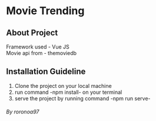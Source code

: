 # Movie Trending

## About Project
Framework used - Vue JS\
Movie api from - themoviedb

## Installation Guideline
1. Clone the project on your local machine
2. run command -npm install- on your terminal
3. serve the project by running command -npm run serve-


###### By roronoa97
